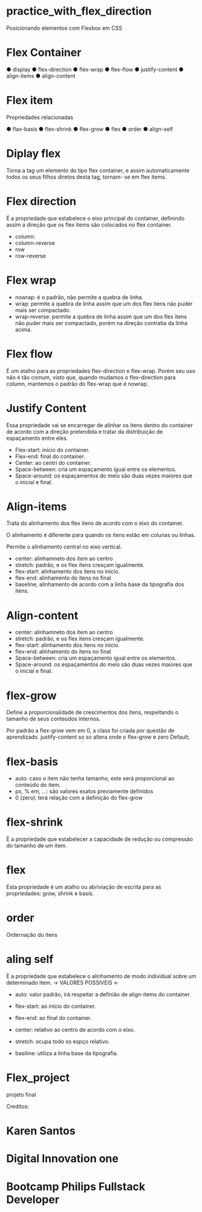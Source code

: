 # practice_with_flex_direction

Posicionando elementos com Flexbox em CSS

# Flex Container

● display
● flex-direction
● flex-wrap
● flex-flow
● justify-content
● align-items
● align-content

# Flex item
Propriedades relacionadas


● flax-basis
● flex-shrink
● flex-grow
● flex
● order
● align-self

# Diplay flex

Torna a tag um elemento do tipo flex container, e assim
automaticamente todos os seus filhos diretos desta tag, tornam-
se em flex items.

# Flex direction

É a propriedade que estabelece o eixo principal do container,
definindo assim a direção que os flex items são colocados no flex
container.
* column:
* column-reverse
* row
* row-reverse

# Flex wrap

* nowrap: é o padrão, não permite a quebra de linha.
* wrap: permite a quebra de linha assim que um dos flex itens não puder mais ser compactado.
* wrap-reverse: permite a quebra de linha assim que um dos fles itens não puder mais ser compactado, porém na direção contratia da linha acima.

# Flex flow
É um atalho para as propriedades flex-direction e flex-wrap.
Porém seu uso não é tão comum, visto que, quando mudamos o
flex-direction para column, mantemos o padrão do flex-wrap que
é nowrap.

# Justify Content

Essa propriedade vai se encarregar de alinhar os itens dentro do
container de acordo com a direção pretendida e tratar da
distribuição de espaçamento entre eles.

* Flex-start: início do container.
* Flex-end: final do container.
* Center: ao centri do container.
* Space-between: cria um espaçamento igual entre os elementos.
* Space-around: os espaçamentos do meio são duas vezes maiores que o inicial e final.


# Align-items

Trata do alinhamento dos flex itens de acordo com o eixo do
container.

O alinhamento é diferente para quando os itens estão em colunas
ou linhas.

Permite o alinhamento central no eixo vertical.
* center: alinhamneto dos item ao centro
* stretch: padrão, e os flex itens cresçam igualmente.
* flex-start: alinhamento dos itens no início.
* flex-end: alinhamento do itens no final
* baseline; alinhamento de acordo com a linha base da tipografia dos itens.

# Align-content

* center: alinhamneto dos item ao centro
* stretch: padrão, e os flex itens cresçam igualmente.
* flex-start: alinhamento dos itens no início.
* flex-end: alinhamento do itens no final
* Space-between: cria um espaçamento igual entre os elementos.
* Space-around: os espaçamentos do meio são duas vezes maiores que o inicial e final.

# flex-grow
Define a proporcionalidade de crescimentos dos itens,
respeitando o tamanho de seus conteúdos internos.

Por padrão a flex-grow vem em 0, a class foi criada por questão de aprendizado.
justify-content so so altera onde o flex-grow e zero Default;

# flex-basis

* auto: caso o item não tenha tamanho, este será proporcional ao conteúdo do item.
* px, % em, ...: são valores exatos previamente definidos
* 0 (zero): terá relação com a definição do flex-grow

# flex-shrink

È a propriedade que estabelecer a capacidade de redução ou compressão do tamanho de um item.

# flex

Esta propriedade é um atalho ou abriviação de escrita para as propriedades: grow, shrink e basis.

# order 

Ordernação do itens 


# aling self

È a propriedade que estabelece o alinhamento de modo individual sobre um determinado item.
-> VALORES POSSIVEIS <-
* auto: valor padrão, irá respeitar a definião de align-items do container.

* flex-start: ao início do container.
* flex-end: ao final do container.
* center: relativo ao centro de acordo com o eixo.
* stretch: ocupa todo os espço relativo.
* basiline: utiliza a linha base da tipografia.

# Flex_project
projeto final


Creditos:
# Karen Santos
# Digital Innovation one
# Bootcamp Philips Fullstack Developer 











